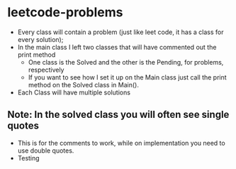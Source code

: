 # leetcode-problems

* Every class will contain a problem (just like leet code, it has a class for every solution);
* In the main class I left two classes that will have commented out the print method
  - One class is the Solved and the other is the Pending, for problems, respectively
  - If you want to see how I set it up on the Main class just call the print method on the Solved class in Main().
* Each Class will have multiple solutions

## Note: In the solved class you will often see single quotes
* This is for the comments to work, while on implementation you need to use double quotes.
* Testing 